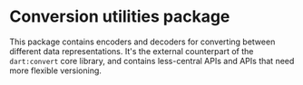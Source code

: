 # Conversion utilities package

This package contains encoders and decoders for converting between different
data representations. It's the external counterpart of the `dart:convert` core
library, and contains less-central APIs and APIs that need more flexible
versioning.
